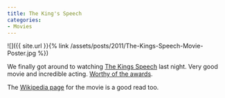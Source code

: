 ```yaml
---
title: The King's Speech
categories:
- Movies
---
```


![]({{ site.url }}{% link /assets/posts/2011/The-Kings-Speech-Movie-Poster.jpg %})
  



We finally got around to watching [The Kings Speech](http://www.imdb.com/title/tt1504320/) last night. Very good movie and incredible acting. [Worthy of the awards](http://en.wikipedia.org/wiki/The_King's_Speech#Awards_and_nominations).

The [Wikipedia page](http://en.wikipedia.org/wiki/The_King's_Speech) for the movie is a good read too.
